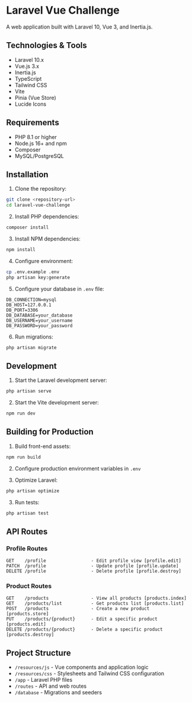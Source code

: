 # Laravel Vue Challenge

A web application built with Laravel 10, Vue 3, and Inertia.js.

## Technologies & Tools

- Laravel 10.x
- Vue.js 3.x
- Inertia.js
- TypeScript
- Tailwind CSS
- Vite
- Pinia (Vue Store)
- Lucide Icons

## Requirements

- PHP 8.1 or higher
- Node.js 16+ and npm
- Composer
- MySQL/PostgreSQL

## Installation

1. Clone the repository:
```bash
git clone <repository-url>
cd laravel-vue-challenge
```

2. Install PHP dependencies:
```bash
composer install
```

3. Install NPM dependencies:
```bash
npm install
```

4. Configure environment:
```bash
cp .env.example .env
php artisan key:generate
```

5. Configure your database in `.env` file:
```env
DB_CONNECTION=mysql
DB_HOST=127.0.0.1
DB_PORT=3306
DB_DATABASE=your_database
DB_USERNAME=your_username
DB_PASSWORD=your_password
```

6. Run migrations:
```bash
php artisan migrate
```

## Development

1. Start the Laravel development server:
```bash
php artisan serve
```

2. Start the Vite development server:
```bash
npm run dev
```

## Building for Production

1. Build front-end assets:
```bash
npm run build
```

2. Configure production environment variables in `.env`

3. Optimize Laravel:
```bash
php artisan optimize
```

3. Run tests:
```bash
php artisan test
```

## API Routes

### Profile Routes
```
GET    /profile                 - Edit profile view [profile.edit]
PATCH  /profile                 - Update profile [profile.update]
DELETE /profile                 - Delete profile [profile.destroy]
```

### Product Routes
```
GET    /products                - View all products [products.index]
GET    /products/list           - Get products list [products.list]
POST   /products                - Create a new product [products.store]
PUT    /products/{product}      - Edit a specific product [products.edit]
DELETE /products/{product}      - Delete a specific product [products.destroy]
```

## Project Structure

- `/resources/js` - Vue components and application logic
- `/resources/css` - Stylesheets and Tailwind CSS configuration
- `/app` - Laravel PHP files
- `/routes` - API and web routes
- `/database` - Migrations and seeders
